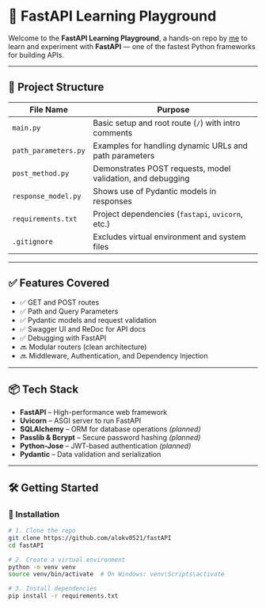 # 🚀 FastAPI Learning Playground

Welcome to the **FastAPI Learning Playground**, a hands-on repo by [me](https://github.com/alokv0521) to learn and experiment with **FastAPI** — one of the fastest Python frameworks for building APIs.

---

## 📁 Project Structure

| File Name             | Purpose                                                                 |
|----------------------|-------------------------------------------------------------------------|
| `main.py`            | Basic setup and root route (`/`) with intro comments                   |
| `path_parameters.py` | Examples for handling dynamic URLs and path parameters                 |
| `post_method.py`     | Demonstrates POST requests, model validation, and debugging            |
| `response_model.py`  | Shows use of Pydantic models in responses                              |
| `requirements.txt`   | Project dependencies (`fastapi`, `uvicorn`, etc.)                      |
| `.gitignore`         | Excludes virtual environment and system files                          |

---

## ✅ Features Covered

- ✅ GET and POST routes
- ✅ Path and Query Parameters
- ✅ Pydantic models and request validation
- ✅ Swagger UI and ReDoc for API docs
- ✅ Debugging with FastAPI
- 🔜 Modular routers (clean architecture)
- 🔜 Middleware, Authentication, and Dependency Injection

---

## 📦 Tech Stack

- **FastAPI** – High-performance web framework
- **Uvicorn** – ASGI server to run FastAPI
- **SQLAlchemy** – ORM for database operations *(planned)*
- **Passlib & Bcrypt** – Secure password hashing *(planned)*
- **Python-Jose** – JWT-based authentication *(planned)*
- **Pydantic** – Data validation and serialization

---

## 🛠 Getting Started

### 🔧 Installation

```bash
# 1. Clone the repo
git clone https://github.com/alokv0521/fastAPI
cd fastAPI

# 2. Create a virtual environment
python -m venv venv
source venv/bin/activate  # On Windows: venv\Scripts\activate

# 3. Install dependencies
pip install -r requirements.txt
